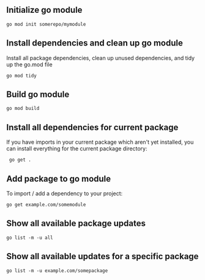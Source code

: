 
## Initialize go module

```
go mod init somerepo/mymodule
```

## Install dependencies and clean up go module

Install all package dependencies, clean up unused dependencies, and tidy up the go.mod file

```
go mod tidy
```

## Build go module
```
go mod build
```

## Install all dependencies for current package

If you have imports in your current package which aren't yet installed, you can install everything for the current package directory:

```
 go get .
```


## Add package to go module

To import / add a dependency to your project:

```
go get example.com/somemodule
```

## Show all available package updates

```
go list -m -u all
```

## Show all available updates for a specific package

```
go list -m -u example.com/somepackage
```